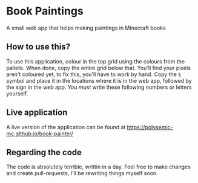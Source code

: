 # Book Paintings
A small web app that helps making paintings in Minecraft books

## How to use this?
To use this application, colour in the top grid using the colours from the pallete. When done, copy the entire grid below that. You'll find your pixels aren't coloured yet, to fix this, you'll have to work by hand. Copy the `§` symbol and place it in the locations where it is in the web app, followed by the sign in the web app. You *must* write these following numbers or letters yourself.

## Live application
A live version of the application can be found at https://polysemic-mc.github.io/book-painter/

## Regarding the code
The code is absolutely terrible, writtin in a day. Feel free to make changes and create pull-requests, I'll be rewriting things myself soon.